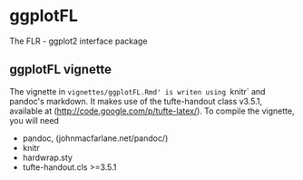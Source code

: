 # ggplotFL

The FLR - ggplot2 interface package

## ggplotFL vignette

The vignette in `vignettes/ggplotFL.Rmd' is writen using `knitr` and pandoc's markdown. It makes use of the tufte-handout class v3.5.1, available at (http://code.google.com/p/tufte-latex/). To compile the vignette, you will need

- pandoc, (johnmacfarlane.net/pandoc/)
- knitr
- hardwrap.sty
- tufte-handout.cls >=3.5.1
